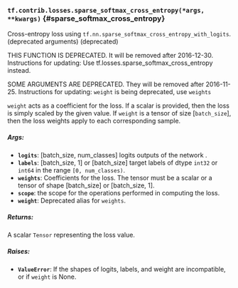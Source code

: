 ### `tf.contrib.losses.sparse_softmax_cross_entropy(*args, **kwargs)` {#sparse_softmax_cross_entropy}

Cross-entropy loss using `tf.nn.sparse_softmax_cross_entropy_with_logits`. (deprecated arguments) (deprecated)

THIS FUNCTION IS DEPRECATED. It will be removed after 2016-12-30.
Instructions for updating:
Use tf.losses.sparse_softmax_cross_entropy instead.

SOME ARGUMENTS ARE DEPRECATED. They will be removed after 2016-11-25.
Instructions for updating:
`weight` is being deprecated, use `weights`

`weight` acts as a coefficient for the loss. If a scalar is provided,
then the loss is simply scaled by the given value. If `weight` is a
tensor of size [`batch_size`], then the loss weights apply to each
corresponding sample.

##### Args:


*  <b>`logits`</b>: [batch_size, num_classes] logits outputs of the network .
*  <b>`labels`</b>: [batch_size, 1] or [batch_size] target labels of dtype `int32` or
    `int64` in the range `[0, num_classes)`.
*  <b>`weights`</b>: Coefficients for the loss. The tensor must be a scalar or a tensor
    of shape [batch_size] or [batch_size, 1].
*  <b>`scope`</b>: the scope for the operations performed in computing the loss.
*  <b>`weight`</b>: Deprecated alias for `weights`.

##### Returns:

  A scalar `Tensor` representing the loss value.

##### Raises:


*  <b>`ValueError`</b>: If the shapes of logits, labels, and weight are incompatible, or
    if `weight` is None.

